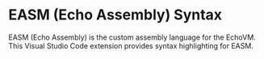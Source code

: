 #  EASM (Echo Assembly) Syntax
EASM (Echo Assembly) is the custom assembly language for the EchoVM. This Visual Studio Code extension provides syntax highlighting for EASM.
